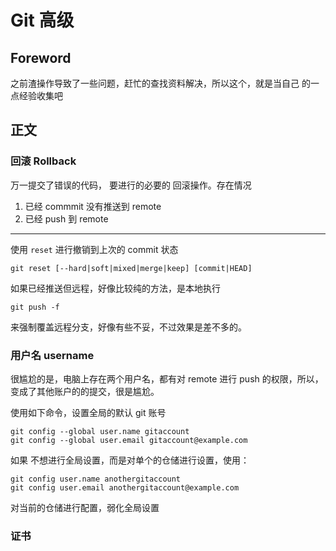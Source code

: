 # Git 高级

## Foreword

之前渣操作导致了一些问题，赶忙的查找资料解决，所以这个，就是当自己 的一点经验收集吧

## 正文

### 回滚 Rollback

万一提交了错误的代码， 要进行的必要的 回滚操作。存在情况

1. 已经 commmit 没有推送到 remote
2. 已经 push 到 remote

---

使用 `reset` 进行撤销到上次的 commit 状态

    git reset [--hard|soft|mixed|merge|keep] [commit|HEAD]

如果已经推送但远程，好像比较纯的方法，是本地执行 

    git push -f 

来强制覆盖远程分支，好像有些不妥，不过效果是差不多的。

### 用户名 username

很尴尬的是，电脑上存在两个用户名，都有对 remote 进行 push 的权限，所以，变成了其他账户的的提交，很是尴尬。

使用如下命令，设置全局的默认 git 账号

    git config --global user.name gitaccount
    git config --global user.email gitaccount@example.com

如果 不想进行全局设置，而是对单个的仓储进行设置，使用：

    git config user.name anothergitaccount
    git config user.email anothergitaccount@example.com

对当前的仓储进行配置，弱化全局设置

### 证书

